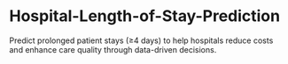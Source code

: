 # Hospital-Length-of-Stay-Prediction
Predict prolonged patient stays (≥4 days) to help hospitals reduce costs and enhance care quality through data-driven decisions.
